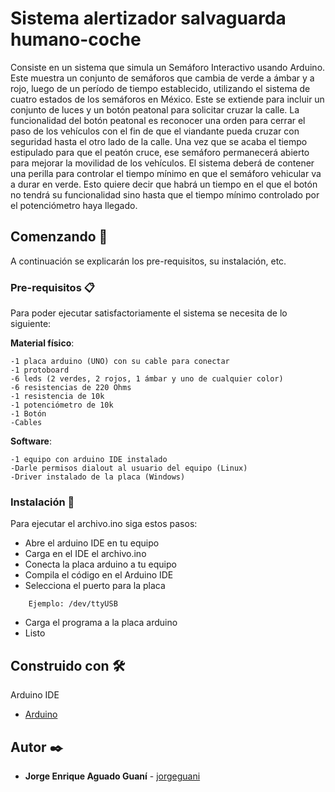 # Sistema alertizador salvaguarda humano-coche

Consiste en un sistema que simula un Semáforo Interactivo usando Arduino. Este muestra un conjunto de semáforos que cambia de verde a ámbar y a rojo, luego de un período de tiempo establecido, utilizando el sistema de cuatro estados de los semáforos en México. Este se extiende para incluir un conjunto de luces y un botón peatonal para solicitar cruzar la calle.
La funcionalidad del botón peatonal es reconocer una orden para cerrar el paso de los vehículos con el fin de que el viandante pueda cruzar con seguridad hasta el otro lado de la calle. Una vez que se acaba el tiempo estipulado para que el peatón cruce, ese semáforo permanecerá abierto para mejorar la movilidad de los vehículos. 
El sistema deberá de contener una perilla para controlar el tiempo mínimo en que el semáforo vehicular va a durar en verde. Esto quiere decir que habrá un tiempo en el que el botón no tendrá su funcionalidad sino hasta que el tiempo mínimo controlado por el potenciómetro haya llegado.

## Comenzando 🚀

A continuación se explicarán los pre-requisitos, su instalación, etc.

### Pre-requisitos 📋

Para poder ejecutar satisfactoriamente el sistema se necesita de lo siguiente:

**Material físico**:
```
-1 placa arduino (UNO) con su cable para conectar
-1 protoboard
-6 leds (2 verdes, 2 rojos, 1 ámbar y uno de cualquier color)
-6 resistencias de 220 Ohms
-1 resistencia de 10k
-1 potenciómetro de 10k
-1 Botón
-Cables
```
**Software**:
```
-1 equipo con arduino IDE instalado
-Darle permisos dialout al usuario del equipo (Linux)
-Driver instalado de la placa (Windows)
```

### Instalación 🔧

Para ejecutar el archivo.ino siga estos pasos:
- Abre el arduino IDE en tu equipo
- Carga en el IDE el archivo.ino
- Conecta la placa arduino a tu equipo
- Compila el código en el Arduino IDE
- Selecciona el puerto para la placa
```
    Ejemplo: /dev/ttyUSB
```
- Carga el programa a la placa arduino
- Listo <br />


## Construido con 🛠️

Arduino IDE

* [Arduino](http://www.arduino.cc/) <br />


## Autor ✒️

* **Jorge Enrique Aguado Guaní** - [jorgeguani](https://github.com/JorgeGuani)
